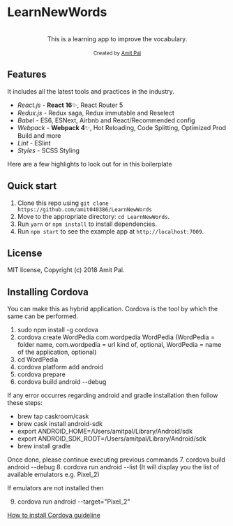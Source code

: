 <h1>LearnNewWords</h1>

<br />

<div align="center">This is a learning app to improve the vocabulary.</div>

<br />

<div align="center">
  <sub>Created by <a href="https://www.linkedin.com/in/amit-pal-0241423a/">Amit Pal</a></sub>
</div>

## Features

It includes all the latest tools and practices in the industry.

- _React.js_ - **React 16**✨, React Router 5
- _Redux.js_ - Redux saga, Redux immutable and Reselect
- _Babel_ - ES6, ESNext, Airbnb and React/Recommended config
- _Webpack_ - **Webpack 4**✨, Hot Reloading, Code Splitting, Optimized Prod Build and more
- _Lint_ - ESlint
- _Styles_ - SCSS Styling

Here are a few highlights to look out for in this boilerplate

## Quick start

1. Clone this repo using `git clone https://github.com/amit040386/LearnNewWords`
2. Move to the appropriate directory: `cd LearnNewWords`.<br />
3. Run `yarn` or `npm install` to install dependencies.<br />
4. Run `npm start` to see the example app at `http://localhost:7009`.

## License

MIT license, Copyright (c) 2018 Amit Pal.

## Installing Cordova

You can make this as hybrid application. Cordova is the tool by which the same can be performed.

1. sudo npm install -g cordova
2. cordova create WordPedia com.wordpedia WordPedia (WordPedia = folder name, com.wordpedia = url kind of, optional, WordPedia = name of the application, optional)
3. cd WordPedia
4. cordova platform add android
5. cordova prepare
6. cordova build android --debug

If any error occurres regarding android and gradle installation then follow these steps:
- brew tap caskroom/cask
- brew cask install android-sdk
- export ANDROID_HOME=/Users/amitpal/Library/Android/sdk
- export ANDROID_SDK_ROOT=/Users/amitpal/Library/Android/sdk
- brew install gradle

Once done, please continue executing previous commands
7. cordova build android --debug
8. cordova run android --list (It will display you the list of available emulators e.g. Pixel_2)

If emulators are not installed then

9. cordova run android --target="Pixel_2"

<a href="https://www.fiznool.com/blog/2017/05/29/a-guide-to-installing-cordova-on-your-mac/">How to install Cordova guideline</a>
